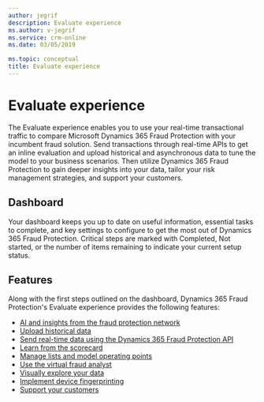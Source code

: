 ```yaml
---
author: jegrif
description: Evaluate experience
ms.author: v-jegrif
ms.service: crm-online
ms.date: 03/05/2019

ms.topic: conceptual
title: Evaluate experience
---
```



# Evaluate experience

The Evaluate experience enables you to use your real-time transactional traffic to compare Microsoft Dynamics 365 Fraud Protection with your incumbent fraud solution. Send transactions through real-time APIs to get an inline evaluation and upload historical and asynchronous data to tune the model to your business scenarios. Then utilize Dynamics 365 Fraud Protection to gain deeper insights into your data, tailor your risk management strategies, and support your customers.

## Dashboard 
Your dashboard keeps you up to date on useful information, essential tasks to complete, and key settings to configure to get the most out of Dynamics 365 Fraud Protection. Critical steps are marked with Completed, Not started, or the number of items remaining to indicate your current setup status.

## Features 
Along with the first steps outlined on the dashboard, Dynamics 365 Fraud Protection's Evaluate experience provides the following features: 

- [AI and insights from the fraud protection network](fraud-protection-network.md)
- [Upload historical data](data-upload.md)
- [Send real-time data using the Dynamics 365 Fraud Protection API](send-real-time-api.md)
- [Learn from the scorecard](scorecard.md)
- [Manage lists and model operating points](lists-model-operating-points.md)
- [Use the virtual fraud analyst](virtual-fraud-analyst.md)
- [Visually explore your data](graph-explorer.md)
- [Implement device fingerprinting](device-fingerprinting.md)
- [Support your customers](risk-support.md)
